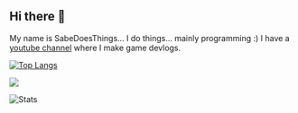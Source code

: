 ## Hi there 👋

My name is SabeDoesThings... I do things... mainly programming :)
I have a [youtube channel](https://www.youtube.com/@SabeDoesThingsChannel) where I make game devlogs.

[![Top Langs](https://github-readme-stats.vercel.app/api/top-langs/?username=sabedoesthings&layout=donut&theme=highcontrast)](https://github.com/anuraghazra/github-readme-stats) 

<img src="https://github-readme-stats.vercel.app/api/wakatime?username=4129cb65-031a-4a17-a206-7622bd94b901&theme=dark&hide_border=true&layout=compact&range=all_time" />   


![Stats](https://github-readme-stats.vercel.app/api?username=sabedoesthings&count_private=true&show_icons=true&disable_animations=true&theme=dark)
